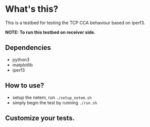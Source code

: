 # What's this?

This is a testbed for testing the TCP CCA behaviour based on iperf3.

**NOTE: To run this testbed on receiver side.**

## Dependencies

* python3
* matplotlib
* iperf3

## How to use?

* setup the netem, run `./setup_netem.sh`
* simply begin the test by running `./run.sh`

## Customize your tests.


